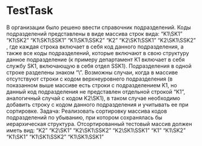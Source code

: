# TestTask

В организации было решено ввести справочник подразделений. Коды подразделений представлены в виде массива строк вида:
 “K1\SK1”
 “K1\SK2”
 “K1\SK1\SSK1”
 “K1\SK1\SSK2”
 “K2”
 “K2\SK1\SSK1”
 “K2\SK1\SSK2”
, где каждая строка включает в себя код данного подразделения, а также все коды подразделений, которые включают в свою структуру данное подразделение (к примеру департамент K1 включает в себя службу SK1, включающую в себя отдел SSK1). Подразделения в одной строке разделены знаком “\”. Возможны случаи, когда в массиве отсутствуют строки с кодом верхнеуровнего подразделения (в показанном выше массиве есть строки с подразделением K1, но данный код подразделения не представлен отдельной строкой “K1”, аналогичный случай с кодом K2\SK1), в таком случае необходимо добавить строку с кодом данного подразделения и учитывать ее при сортировке.
Задача:
Реализовать сортировку массива кодов подразделений по убыванию, при котором сохранялась бы иерархическая структура. Отсортированный тестовый массив должен иметь вид:
  “K2”
 “K2\SK1”
 “K2\SK1\SSK2”
 “K2\SK1\SSK1”
 “K1”
 “K1\SK2”
 “K1\SK1”
 “K1\SK1\SSK2”
 “K1\SK1\SSK1”
